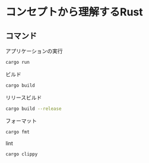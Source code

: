 # コンセプトから理解するRust

## コマンド

アプリケーションの実行

```bash
cargo run
```

ビルド

```bash
cargo build
```

リリースビルド

```bash
cargo build --release
```

フォーマット

```bash
cargo fmt
```

lint

```bash
cargo clippy
```
